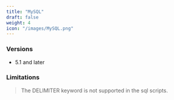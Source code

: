```yaml
---
title: "MySQL"
draft: false
weight: 4
icon: "/images/MySQL.png"
---
```


### Versions
- 5.1 and later

### Limitations
> The DELIMITER keyword is not supported in the sql scripts.
